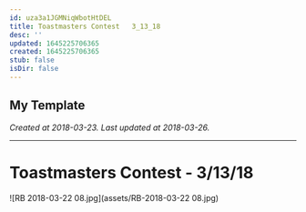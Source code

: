 ```yaml
---
id: uza3a1JGMNiqWbotHtDEL
title: Toastmasters Contest   3_13_18
desc: ''
updated: 1645225706365
created: 1645225706365
stub: false
isDir: false
---
```

My Template
---

_Created at 2018-03-23._
_Last updated at 2018-03-26._




---

# Toastmasters Contest - 3/13/18


![RB 2018-03-22 08.jpg](assets/RB-2018-03-22 08.jpg)

